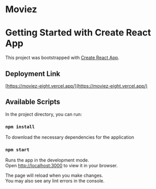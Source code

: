 # Moviez

# Getting Started with Create React App

This project was bootstrapped with [Create React App](https://github.com/facebook/create-react-app).

## Deployment Link

[https://moviez-eight.vercel.app/](https://moviez-eight.vercel.app/)

## Available Scripts

In the project directory, you can run:
### `npm install`
To download the necessary dependencies for the application

### `npm start`

Runs the app in the development mode.\
Open [http://localhost:3000](http://localhost:3000) to view it in your browser.

The page will reload when you make changes.\
You may also see any lint errors in the console.
